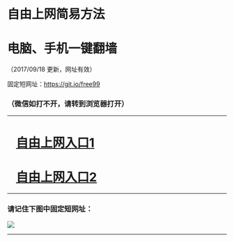 ﻿# 自由上网简易方法

# 电脑、手机一键翻墙

（2017/09/18 更新，网址有效）

固定短网址：https://git.io/free99

### （微信如打不开，请转到浏览器打开）


***





# &nbsp;&nbsp; <a href="http://ft136638616.fwq-tz1005.info/fwqtz01.html?t=091800119683 " target="_blank">自由上网入口1</a>
# &nbsp;&nbsp; <a href="http://ft3161324219.fwq-tz1006.info/fwqtz02.html?t=091800114316 " target="_blank">自由上网入口2</a>
***

### 请记住下图中固定短网址：

<img src="https://s3-us-west-2.amazonaws.com/fwq-1001/yjfq-20170905okok.png" /> 


***

